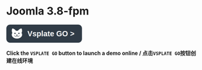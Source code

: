 # Joomla 3.8-fpm

<a href="https://www.vsplate.com/?docker-compose=https://github.com/vsplate/dcenvs/joomla/3.8-fpm"><img alt="VSPLATE GO" src="https://raw.githubusercontent.com/vsplate/images/master/vsgo_btn.png" width="200px"></a>

**Click the `VSPLATE GO` button to launch a demo online / 点击`VSPLATE GO`按钮创建在线环境**
